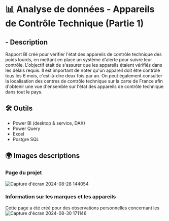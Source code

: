  # 📊 Analyse de données - Appareils de Contrôle Technique (Partie 1)

  ## - Description
  Rapport BI créé pour vérifier l'état des appareils de contrôle technique des poids lourds, en mettant en place un système d'alerte pour suivre leur contrôle. L'objectif était de s'assurer que les appareils étaient vérifiés dans les délais requis. Il est important de noter qu'un appareil doit être contrôlé tous les 6 mois, c'est-à-dire deux fois par an. 
  On peut également consulter la localisation des centres de contrôle technique sur la carte de France afin d'obtenir une vue d'ensemble sur l'état des appareils de contrôle technique dans tout le pays.

  ## 🛠 Outils
  - Power BI (desktop & service, DAX)
  - Power Query
  - Excel
  - Postgre SQL

   ## 🌍 Images descriptions

   ### Page du projet
![Capture d'écran 2024-08-28 144054](https://github.com/user-attachments/assets/59a5bc72-d5b3-4ea9-ac4c-7179cbbe8d15)

  ### Information sur les marques et les appareils
  Cette page a été créé pour des observations personnelles concernant les
![Capture d'écran 2024-08-30 171146](https://github.com/user-attachments/assets/7c5558c2-d699-42af-a38b-4a90d6499284)
